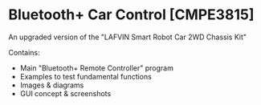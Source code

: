 # Bluetooth+ Car Control [CMPE3815]

An upgraded version of the "LAFVIN Smart Robot Car 2WD Chassis Kit"

Contains:
 - Main "Bluetooth+ Remote Controller" program
 - Examples to test fundamental functions
 - Images & diagrams
 - GUI concept & screenshots

